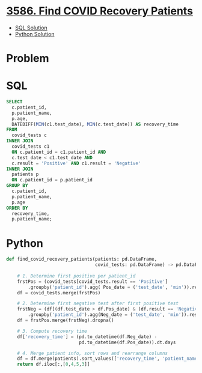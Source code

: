 # [3586. Find COVID Recovery Patients](https://leetcode.com/problems/find-covid-recovery-patients/)

* [SQL Solution](https://leetcode.com/problems/find-covid-recovery-patients/solutions/7174031/using-self-join-by-atamalu123-km52/)
* [Python Solution](https://leetcode.com/problems/find-covid-recovery-patients/solutions/7174037/pandas-solution-by-atamalu123-6ppb/)

# Problem

# SQL

```sql
SELECT 
  c.patient_id, 
  p.patient_name, 
  p.age, 
  DATEDIFF(MIN(c1.test_date), MIN(c.test_date)) AS recovery_time
FROM 
  covid_tests c
INNER JOIN 
  covid_tests c1 
  ON c.patient_id = c1.patient_id AND 
  c.test_date < c1.test_date AND 
  c.result = 'Positive' AND c1.result = 'Negative'
INNER JOIN 
  patients p 
  ON c.patient_id = p.patient_id
GROUP BY 
  c.patient_id, 
  p.patient_name, 
  p.age
ORDER BY 
  recovery_time, 
  p.patient_name;
```

# Python

```python
def find_covid_recovery_patients(patients: pd.DataFrame, 
                                 covid_tests: pd.DataFrame) -> pd.DataFrame:
  
    # 1. Determine first positive per patient_id
    frstPos = (covid_tests[covid_tests.result == 'Positive']
        .groupby('patient_id').agg( Pos_date = ('test_date', 'min')).reset_index())
    df = covid_tests.merge(frstPos)

    # 2. Determine first negative test after first positive test
    frstNeg = (df[(df.test_date > df.Pos_date) & (df.result == 'Negative')]
        .groupby('patient_id').agg(Neg_date = ('test_date', 'min')).reset_index())
    df = frstPos.merge(frstNeg).dropna()

    # 3. Compute recovery time
    df['recovery_time'] = (pd.to_datetime(df.Neg_date) -
                           pd.to_datetime(df.Pos_date)).dt.days

    # 4. Merge patient info, sort rows and rearrange columns
    df = df.merge(patients).sort_values(['recovery_time', 'patient_name'])
    return df.iloc[:,[0,4,5,3]]
```
